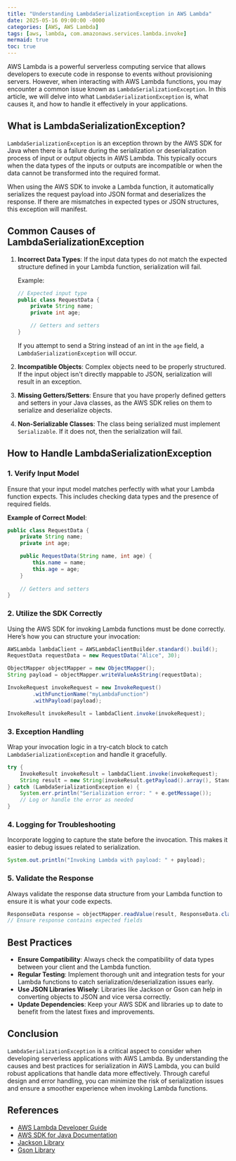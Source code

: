 ```yaml
---
title: "Understanding LambdaSerializationException in AWS Lambda"
date: 2025-05-16 09:00:00 -0000
categories: [AWS, AWS Lambda]
tags: [aws, lambda, com.amazonaws.services.lambda.invoke]
mermaid: true
toc: true
---
```



AWS Lambda is a powerful serverless computing service that allows developers to execute code in response to events without provisioning servers. However, when interacting with AWS Lambda functions, you may encounter a common issue known as `LambdaSerializationException`. In this article, we will delve into what `LambdaSerializationException` is, what causes it, and how to handle it effectively in your applications.

## What is LambdaSerializationException?

`LambdaSerializationException` is an exception thrown by the AWS SDK for Java when there is a failure during the serialization or deserialization process of input or output objects in AWS Lambda. This typically occurs when the data types of the inputs or outputs are incompatible or when the data cannot be transformed into the required format.

When using the AWS SDK to invoke a Lambda function, it automatically serializes the request payload into JSON format and deserializes the response. If there are mismatches in expected types or JSON structures, this exception will manifest.

## Common Causes of LambdaSerializationException

1. **Incorrect Data Types**: If the input data types do not match the expected structure defined in your Lambda function, serialization will fail.
   
   Example:
   ```java
   // Expected input type
   public class RequestData {
       private String name;
       private int age;

       // Getters and setters
   }
   ```

   If you attempt to send a String instead of an int in the `age` field, a `LambdaSerializationException` will occur.

2. **Incompatible Objects**: Complex objects need to be properly structured. If the input object isn't directly mappable to JSON, serialization will result in an exception.

3. **Missing Getters/Setters**: Ensure that you have properly defined getters and setters in your Java classes, as the AWS SDK relies on them to serialize and deserialize objects.
   
4. **Non-Serializable Classes**: The class being serialized must implement `Serializable`. If it does not, then the serialization will fail.

## How to Handle LambdaSerializationException

### 1. Verify Input Model

Ensure that your input model matches perfectly with what your Lambda function expects. This includes checking data types and the presence of required fields.

**Example of Correct Model**:
```java
public class RequestData {
    private String name;
    private int age;

    public RequestData(String name, int age) {
        this.name = name;
        this.age = age;
    }
    
    // Getters and setters
}
```

### 2. Utilize the SDK Correctly

Using the AWS SDK for invoking Lambda functions must be done correctly. Here’s how you can structure your invocation:

```java
AWSLambda lambdaClient = AWSLambdaClientBuilder.standard().build();
RequestData requestData = new RequestData("Alice", 30);

ObjectMapper objectMapper = new ObjectMapper();
String payload = objectMapper.writeValueAsString(requestData);

InvokeRequest invokeRequest = new InvokeRequest()
        .withFunctionName("myLambdaFunction")
        .withPayload(payload);

InvokeResult invokeResult = lambdaClient.invoke(invokeRequest);
```

### 3. Exception Handling

Wrap your invocation logic in a try-catch block to catch `LambdaSerializationException` and handle it gracefully.

```java
try {
    InvokeResult invokeResult = lambdaClient.invoke(invokeRequest);
    String result = new String(invokeResult.getPayload().array(), StandardCharsets.UTF_8);
} catch (LambdaSerializationException e) {
    System.err.println("Serialization error: " + e.getMessage());
    // Log or handle the error as needed
}
```

### 4. Logging for Troubleshooting

Incorporate logging to capture the state before the invocation. This makes it easier to debug issues related to serialization.

```java
System.out.println("Invoking Lambda with payload: " + payload);
```

### 5. Validate the Response

Always validate the response data structure from your Lambda function to ensure it is what your code expects. 

```java
ResponseData response = objectMapper.readValue(result, ResponseData.class);
// Ensure response contains expected fields
```

## Best Practices

- **Ensure Compatibility**: Always check the compatibility of data types between your client and the Lambda function.
- **Regular Testing**: Implement thorough unit and integration tests for your Lambda functions to catch serialization/deserialization issues early.
- **Use JSON Libraries Wisely**: Libraries like Jackson or Gson can help in converting objects to JSON and vice versa correctly.
- **Update Dependencies**: Keep your AWS SDK and libraries up to date to benefit from the latest fixes and improvements.

## Conclusion

`LambdaSerializationException` is a critical aspect to consider when developing serverless applications with AWS Lambda. By understanding the causes and best practices for serialization in AWS Lambda, you can build robust applications that handle data more effectively. Through careful design and error handling, you can minimize the risk of serialization issues and ensure a smoother experience when invoking Lambda functions.

## References

- [AWS Lambda Developer Guide](https://docs.aws.amazon.com/lambda/latest/dg/welcome.html)
- [AWS SDK for Java Documentation](https://docs.aws.amazon.com/sdk-for-java/latest/developer-guide/home.html)
- [Jackson Library](https://github.com/FasterXML/jackson) 
- [Gson Library](https://github.com/google/gson)